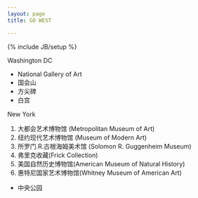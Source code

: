 ```yaml
---
layout: page
title: GO WEST

---
```

{% include JB/setup %}

Washington DC

- National Gallery of Art
- 国会山
- 方尖碑
- 白宫

New York

1. 大都会艺术博物馆 (Metropolitan Museum of Art)
2. 纽约现代艺术博物馆 (Museum of Modern Art)
3. 所罗门.R.古根海姆美术馆 (Solomon R. Guggenheim Museum)
4. 弗里克收藏(Frick Collection)
5. 美国自然历史博物馆(American Museum of Natural History)
6. 惠特尼国家艺术博物馆(Whitney Museum of American Art)

- 中央公园

